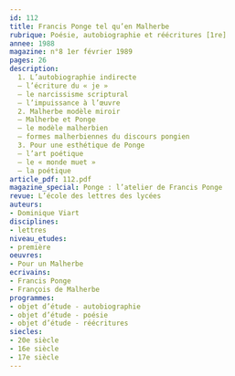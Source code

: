 ```yaml
---
id: 112
title: Francis Ponge tel qu’en Malherbe
rubrique: Poésie, autobiographie et réécritures [1re]
annee: 1988
magazine: n°8 1er février 1989
pages: 26
description: 
  1. L’autobiographie indirecte
  – l’écriture du « je »
  – le narcissisme scriptural
  – l’impuissance à l’œuvre
  2. Malherbe modèle miroir
  – Malherbe et Ponge
  – le modèle malherbien
  – formes malherbiennes du discours pongien
  3. Pour une esthétique de Ponge
  – l’art poétique
  – le « monde muet »
  – la poétique
article_pdf: 112.pdf
magazine_special: Ponge : l’atelier de Francis Ponge
revue: L’école des lettres des lycées
auteurs:
- Dominique Viart
disciplines:
- lettres
niveau_etudes:
- première
oeuvres:
- Pour un Malherbe
ecrivains:
- Francis Ponge
- François de Malherbe 
programmes:
- objet d’étude - autobiographie
- objet d’étude - poésie
- objet d’étude - réécritures
siecles:
- 20e siècle
- 16e siècle
- 17e siècle
---
```

